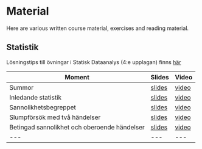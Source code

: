 Material
============================

Here are various written course material, exercises and reading material.

## Statistik 

Lösningstips till övningar i Statisk Dataanalys (4:e upplagan) finns [här](https://www.studentlitteratur.se/files/sites/dataanalys/tips.pdf)

| Moment | Slides | Video |
|---|---|---|
Summor |[slides](https://github.com/dbwebb-se/matmod/blob/master/material/MA1477_summor.pdf)| [video](https://www.youtube.com/watch?v=uuhRWlhxU6o)
Inledande statistik | [slides](01-inledandestatistik.org) |[video](https://youtu.be/3X6psM3HSm4)
Sannolikhetsbegreppet | [slides](02-sannolikhetsbegreppet) |[video](https://www.youtube.com/watch?v=erxl3ClD_vM)
Slumpförsök med två händelser | [slides](03-slumptvahandelser) |[video](https://www.youtube.com/watch?v=jkPvwaiUfl0)
Betingad sannolikhet och oberoende händelser|[slides](04-betingadsannolikhet) | [video](https://youtu.be/fRDJT1H93Jc)
|---|---|---|
